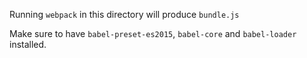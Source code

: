 Running `webpack` in this directory will produce `bundle.js`

Make sure to have `babel-preset-es2015`, `babel-core` and `babel-loader` installed.